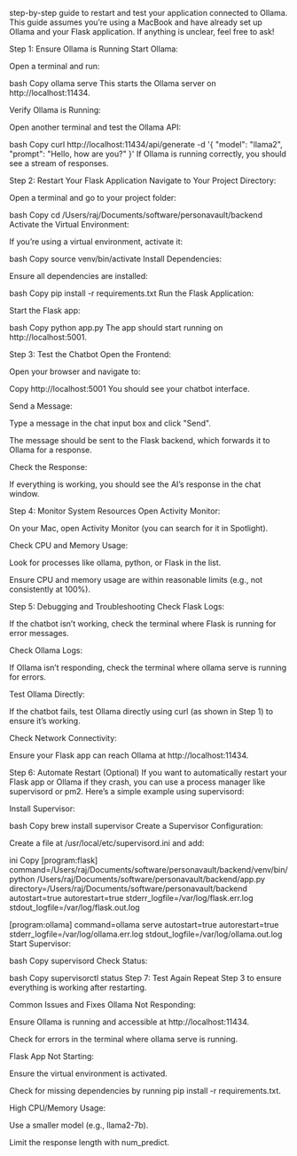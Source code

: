 step-by-step guide to restart and test your application connected to Ollama. This guide assumes you’re using a MacBook and have already set up Ollama and your Flask application. If anything is unclear, feel free to ask!

Step 1: Ensure Ollama is Running
Start Ollama:

Open a terminal and run:

bash
Copy
ollama serve
This starts the Ollama server on http://localhost:11434.

Verify Ollama is Running:

Open another terminal and test the Ollama API:

bash
Copy
curl http://localhost:11434/api/generate -d '{
  "model": "llama2",
  "prompt": "Hello, how are you?"
}'
If Ollama is running correctly, you should see a stream of responses.

Step 2: Restart Your Flask Application
Navigate to Your Project Directory:

Open a terminal and go to your project folder:

bash
Copy
cd /Users/raj/Documents/software/personavault/backend
Activate the Virtual Environment:

If you’re using a virtual environment, activate it:

bash
Copy
source venv/bin/activate
Install Dependencies:

Ensure all dependencies are installed:

bash
Copy
pip install -r requirements.txt
Run the Flask Application:

Start the Flask app:

bash
Copy
python app.py
The app should start running on http://localhost:5001.

Step 3: Test the Chatbot
Open the Frontend:

Open your browser and navigate to:

Copy
http://localhost:5001
You should see your chatbot interface.

Send a Message:

Type a message in the chat input box and click "Send".

The message should be sent to the Flask backend, which forwards it to Ollama for a response.

Check the Response:

If everything is working, you should see the AI’s response in the chat window.

Step 4: Monitor System Resources
Open Activity Monitor:

On your Mac, open Activity Monitor (you can search for it in Spotlight).

Check CPU and Memory Usage:

Look for processes like ollama, python, or Flask in the list.

Ensure CPU and memory usage are within reasonable limits (e.g., not consistently at 100%).

Step 5: Debugging and Troubleshooting
Check Flask Logs:

If the chatbot isn’t working, check the terminal where Flask is running for error messages.

Check Ollama Logs:

If Ollama isn’t responding, check the terminal where ollama serve is running for errors.

Test Ollama Directly:

If the chatbot fails, test Ollama directly using curl (as shown in Step 1) to ensure it’s working.

Check Network Connectivity:

Ensure your Flask app can reach Ollama at http://localhost:11434.

Step 6: Automate Restart (Optional)
If you want to automatically restart your Flask app or Ollama if they crash, you can use a process manager like supervisord or pm2. Here’s a simple example using supervisord:

Install Supervisor:

bash
Copy
brew install supervisor
Create a Supervisor Configuration:

Create a file at /usr/local/etc/supervisord.ini and add:

ini
Copy
[program:flask]
command=/Users/raj/Documents/software/personavault/backend/venv/bin/python /Users/raj/Documents/software/personavault/backend/app.py
directory=/Users/raj/Documents/software/personavault/backend
autostart=true
autorestart=true
stderr_logfile=/var/log/flask.err.log
stdout_logfile=/var/log/flask.out.log

[program:ollama]
command=ollama serve
autostart=true
autorestart=true
stderr_logfile=/var/log/ollama.err.log
stdout_logfile=/var/log/ollama.out.log
Start Supervisor:

bash
Copy
supervisord
Check Status:

bash
Copy
supervisorctl status
Step 7: Test Again
Repeat Step 3 to ensure everything is working after restarting.

Common Issues and Fixes
Ollama Not Responding:

Ensure Ollama is running and accessible at http://localhost:11434.

Check for errors in the terminal where ollama serve is running.

Flask App Not Starting:

Ensure the virtual environment is activated.

Check for missing dependencies by running pip install -r requirements.txt.

High CPU/Memory Usage:

Use a smaller model (e.g., llama2-7b).

Limit the response length with num_predict.